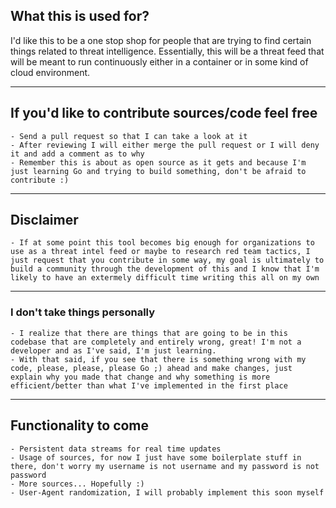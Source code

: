 ## What this is used for?

I'd like this to be a one stop shop for people that are trying to find certain things related to threat intelligence. Essentially, this will be a threat feed that will be meant to run continuously either in a container or in some kind of cloud environment.

---
## If you'd like to contribute sources/code feel free
    - Send a pull request so that I can take a look at it
    - After reviewing I will either merge the pull request or I will deny it and add a comment as to why
    - Remember this is about as open source as it gets and because I'm just learning Go and trying to build something, don't be afraid to contribute :) 

---

## Disclaimer
    - If at some point this tool becomes big enough for organizations to use as a threat intel feed or maybe to research red team tactics, I just request that you contribute in some way, my goal is ultimately to build a community through the development of this and I know that I'm likely to have an extermely difficult time writing this all on my own 

--- 

### I don't take things personally
    - I realize that there are things that are going to be in this codebase that are completely and entirely wrong, great! I'm not a developer and as I've said, I'm just learning. 
    - With that said, if you see that there is something wrong with my code, please, please, please Go ;) ahead and make changes, just explain why you made that change and why something is more efficient/better than what I've implemented in the first place

--- 

## Functionality to come
    - Persistent data streams for real time updates
    - Usage of sources, for now I just have some boilerplate stuff in there, don't worry my username is not username and my password is not password
    - More sources... Hopefully :) 
    - User-Agent randomization, I will probably implement this soon myself 


